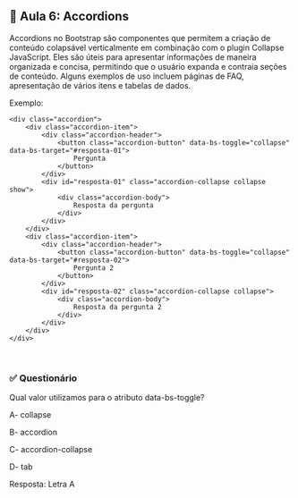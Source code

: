 ## 📝 Aula 6: Accordions 
Accordions no Bootstrap são componentes que permitem a criação de conteúdo colapsável verticalmente em combinação com o plugin Collapse JavaScript. Eles são úteis para apresentar informações de maneira organizada e concisa, permitindo que o usuário expanda e contraia seções de conteúdo. Alguns exemplos de uso incluem páginas de FAQ, apresentação de vários itens e tabelas de dados.

Exemplo:
```
<div class="accordion">
    <div class="accordion-item">
        <div class="accordion-header">
            <button class="accordion-button" data-bs-toggle="collapse" data-bs-target="#resposta-01">
                Pergunta
            </button>
        </div>
        <div id="resposta-01" class="accordion-collapse collapse show">
            <div class="accordion-body">
                Resposta da pergunta
            </div>
        </div>
    </div>
    <div class="accordion-item">
        <div class="accordion-header">
            <button class="accordion-button" data-bs-toggle="collapse" data-bs-target="#resposta-02">
                Pergunta 2
            </button>
        </div>
        <div id="resposta-02" class="accordion-collapse collapse">
            <div class="accordion-body">
                Resposta da pergunta 2
            </div>
        </div>
    </div>
</div>
```

<br>

### ✅ Questionário
Qual valor utilizamos para o atributo data-bs-toggle?

A- collapse

B- accordion

C- accordion-collapse

D- tab 

Resposta: Letra A
